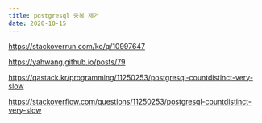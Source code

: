 ```yaml
---
title: postgresql 중복 제거
date: 2020-10-15
---
```


https://stackoverrun.com/ko/q/10997647

https://yahwang.github.io/posts/79

https://qastack.kr/programming/11250253/postgresql-countdistinct-very-slow

https://stackoverflow.com/questions/11250253/postgresql-countdistinct-very-slow
